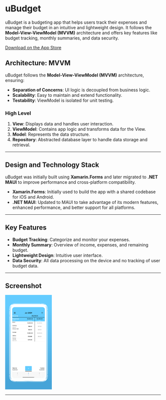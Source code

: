 # uBudget

uBudget is a budgeting app that helps users track their expenses and manage their budget in an intuitive and lightweight design. It follows the **Model-View-ViewModel (MVVM)** architecture and offers key features like budget tracking, monthly summaries, and data security.

[Download on the App Store](https://apps.apple.com/us/app/ubudget/id1464366693)

## Architecture: MVVM

uBudget follows the **Model-View-ViewModel (MVVM)** architecture, ensuring:
- **Separation of Concerns**: UI logic is decoupled from business logic.
- **Scalability**: Easy to maintain and extend functionality.
- **Testability**: ViewModel is isolated for unit testing.

### High Level

1. **View**: Displays data and handles user interaction.
2. **ViewModel**: Contains app logic and transforms data for the View.
3. **Model**: Represents the data structure.
4. **Repository**: Abstracted database layer to handle data storage and retrieval.

---

## Design and Technology Stack

uBudget was initially built using **Xamarin.Forms** and later migrated to **.NET MAUI** to improve performance and cross-platform compatibility.

- **Xamarin.Forms**: Initially used to build the app with a shared codebase for iOS and Android.
- **.NET MAUI**: Updated to MAUI to take advantage of its modern features, enhanced performance, and better support for all platforms.

---

## Key Features
- **Budget Tracking**: Categorize and monitor your expenses.
- **Monthly Summary**: Overview of income, expenses, and remaining budget.
- **Lightweight Design**: Intuitive user interface.
- **Data Security**: All data processing on the device and no tracking of user budget data.

---

## Screenshot

<img src="images/ubudget.png" style="width:30%; height:auto;">

---

